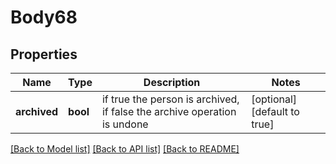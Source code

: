 # Body68

## Properties
Name | Type | Description | Notes
------------ | ------------- | ------------- | -------------
**archived** | **bool** | if true the person is archived, if false the archive operation is undone | [optional] [default to true]

[[Back to Model list]](../../README.md#documentation-for-models) [[Back to API list]](../../README.md#documentation-for-api-endpoints) [[Back to README]](../../README.md)

